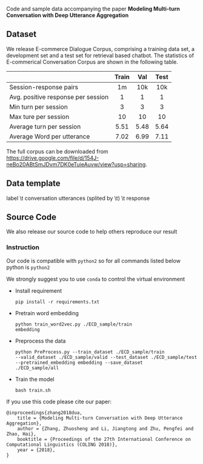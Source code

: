 Code and sample data accompanying the paper **Modeling Multi-turn Conversation with Deep Utterance Aggregation**

## Dataset
We release E-commerce Dialogue Corpus, comprising a training data set, a development set and a test set for retrieval based chatbot. The statistics of E-commerical Conversation Corpus are shown in the following table. 

|      |Train|Val| Test         | 
| ------------- |:-------------:|:-------------:|:-------------:|
| Session-response pairs  | 1m|10k| 10k |
| Avg. positive response per session|1|1|1|  
| Min turn per session|3|3|3| 
| Max ture per session|10|10|10| 
| Average turn per session|5.51|5.48|5.64
| Average Word per utterance|7.02|6.99|7.11

The full corpus can be downloaded from https://drive.google.com/file/d/154J-neBo20ABtSmJDvm7DK0eTuieAuvw/view?usp=sharing.

## Data template
label \t conversation utterances (splited by \t) \t response

## Source Code
We also release our source code to help others reproduce our result

### Instruction 
Our code is compatible with <code>python2</code> so for all commands listed below python is <code>python2</code>

We strongly suggest you to use <code>conda</code> to control the virtual environment

* Install requirement

    <code>pip install -r requirements.txt</code>

* Pretrain word embedding

    <code>python train_word2vec.py ./ECD_sample/train embedding</code>

* Preprocess the data

    <code>python PreProcess.py --train_dataset ./ECD_sample/train --valid_dataset ./ECD_sample/valid --test_dataset ./ECD_sample/test --pretrained_embedding embedding --save_dataset ./ECD_sample/all</code>

* Train the model

    <code>bash train.sh</code>
    
    
If you use this code please cite our paper:
```
@inproceedings{zhang2018dua,
    title = {Modeling Multi-turn Conversation with Deep Utterance Aggregation},
    author = {Zhang, Zhuosheng and Li, Jiangtong and Zhu, Pengfei and Zhao, Hai},
    booktitle = {Proceedings of the 27th International Conference on Computational Linguistics (COLING 2018)},
    year = {2018},
}
```

